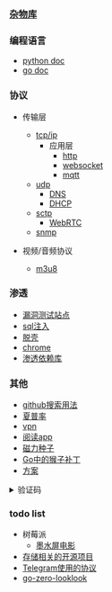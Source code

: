 ### [杂物库](https://github.com/7134g/m_troops)

### 编程语言
  - [python doc](https://github.com/7134g/m_troops/blob/master/py/README.md)
  - [go doc](https://github.com/7134g/m_troops/blob/master/go/README.md)

### 协议
- 传输层
  - [tcp/ip](proto/tcp.md)
    - 应用层
      - [http](proto/http.md)
      - [websocket](https://github.com/HJava/myBlog/tree/master/WebSocket%20%E5%8D%8F%E8%AE%AE%20RFC%20%E6%96%87%E6%A1%A3)
      - [mqtt](proto/mqtt.md)
  - [udp](proto/udp.md)
    - [DNS]()
    - [DHCP]()
  - [sctp](proto/sctp.md)
    - [WebRTC](https://github.com/pion/webrtc)
  - [snmp](proto/snmp.md)

- 视频/音频协议
  - [m3u8](proto/m3u8.md)



### 渗透
  - [漏洞测试站点](leak/leak_test.md)
  - [sql注入](leak/sql.md)
  - [脱壳](leak/脱壳.txt)
  - [chrome](leak/chrome.md)
  - [渗透依赖库](leak/库.md)


### 其他

  
- [github搜索用法](github.txt)
- [夏普率](doc/sharpe.md)
- [vpn](software/vpn.md)
- [阅读app](software/应用.md)
- [磁力种子](software/磁力种子.md)
- [Go中的猴子补丁](mock/gomonkey.md)
- [方案](design/日志系统.md)

<details>
<summary>验证码</summary>

- [ai识别验证码（带带弟弟）](https://github.com/sml2h3/ddddocr)
- [pdf文字识别](https://github.com/breezedeus/CnOCR)
- [路牌文字识别](https://github.com/JaidedAI/EasyOCR)

</details>


### todo list

- 树莓派
  - [墨水屏电影](https://shumeipai.nxez.com/2020/10/13/how-to-build-a-very-slow-movie-player-in-2020.html)
- [存储相关的开源项目](https://github.com/gostor/awesome-go-storage/blob/master/README.md)
- [Telegram使用的协议](https://github.com/9seconds/mtg)
- [go-zero-looklook](https://github.com/Mikaelemmmm/go-zero-looklook)

<!--
**7134g/7134g** is a ✨ _special_ ✨ repository because its `README.md` (this file) appears on your GitHub profile.

Here are some ideas to get you started:

- 🔭 I’m currently working on ...
- 🌱 I’m currently learning ...
- 👯 I’m looking to collaborate on ...
- 🤔 I’m looking for help with ...
- 💬 Ask me about ...
- 📫 How to reach me: ...
- 😄 Pronouns: ...
- ⚡ Fun fact: ...
-->
